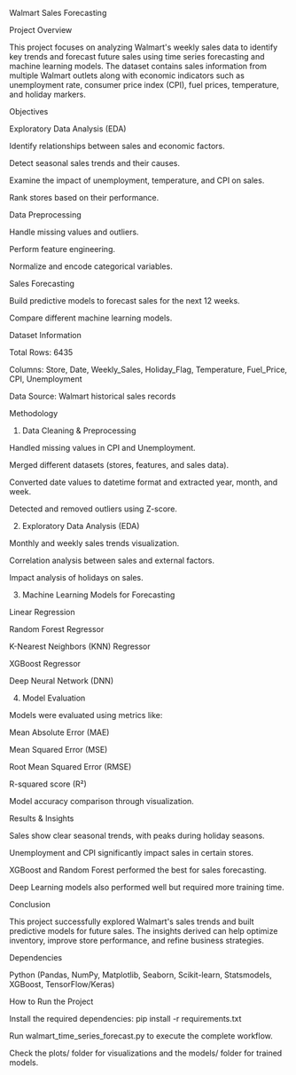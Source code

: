Walmart Sales Forecasting

Project Overview

This project focuses on analyzing Walmart's weekly sales data to identify key trends and forecast future sales using time series forecasting and machine learning models. The dataset contains sales information from multiple Walmart outlets along with economic indicators such as unemployment rate, consumer price index (CPI), fuel prices, temperature, and holiday markers.

Objectives

Exploratory Data Analysis (EDA)

Identify relationships between sales and economic factors.

Detect seasonal sales trends and their causes.

Examine the impact of unemployment, temperature, and CPI on sales.

Rank stores based on their performance.

Data Preprocessing

Handle missing values and outliers.

Perform feature engineering.

Normalize and encode categorical variables.

Sales Forecasting

Build predictive models to forecast sales for the next 12 weeks.

Compare different machine learning models.

Dataset Information

Total Rows: 6435

Columns: Store, Date, Weekly_Sales, Holiday_Flag, Temperature, Fuel_Price, CPI, Unemployment

Data Source: Walmart historical sales records

Methodology

1. Data Cleaning & Preprocessing

Handled missing values in CPI and Unemployment.

Merged different datasets (stores, features, and sales data).

Converted date values to datetime format and extracted year, month, and week.

Detected and removed outliers using Z-score.

2. Exploratory Data Analysis (EDA)

Monthly and weekly sales trends visualization.

Correlation analysis between sales and external factors.

Impact analysis of holidays on sales.

3. Machine Learning Models for Forecasting

Linear Regression

Random Forest Regressor

K-Nearest Neighbors (KNN) Regressor

XGBoost Regressor

Deep Neural Network (DNN)

4. Model Evaluation

Models were evaluated using metrics like:

Mean Absolute Error (MAE)

Mean Squared Error (MSE)

Root Mean Squared Error (RMSE)

R-squared score (R²)

Model accuracy comparison through visualization.

Results & Insights

Sales show clear seasonal trends, with peaks during holiday seasons.

Unemployment and CPI significantly impact sales in certain stores.

XGBoost and Random Forest performed the best for sales forecasting.

Deep Learning models also performed well but required more training time.

Conclusion

This project successfully explored Walmart's sales trends and built predictive models for future sales. The insights derived can help optimize inventory, improve store performance, and refine business strategies.

Dependencies

Python (Pandas, NumPy, Matplotlib, Seaborn, Scikit-learn, Statsmodels, XGBoost, TensorFlow/Keras)

How to Run the Project

Install the required dependencies: pip install -r requirements.txt

Run walmart_time_series_forecast.py to execute the complete workflow.

Check the plots/ folder for visualizations and the models/ folder for trained models.
